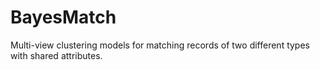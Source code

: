 # BayesMatch

Multi-view clustering models for matching records of two different types with shared attributes.
